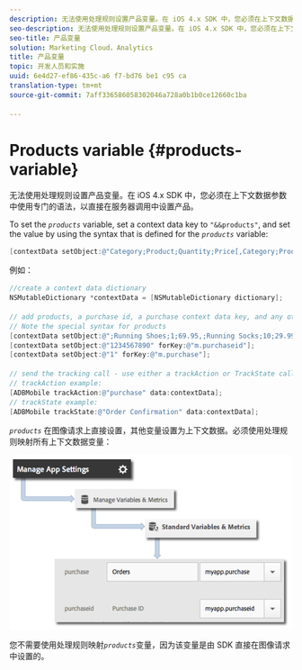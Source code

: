 ```yaml
---
description: 无法使用处理规则设置产品变量。在 iOS 4.x SDK 中，您必须在上下文数据参数中使用专门的语法，以直接在服务器调用中设置产品。
seo-description: 无法使用处理规则设置产品变量。在 iOS 4.x SDK 中，您必须在上下文数据参数中使用专门的语法，以直接在服务器调用中设置产品。
seo-title: 产品变量
solution: Marketing Cloud，Analytics
title: 产品变量
topic: 开发人员和实施
uuid: 6e4d27-ef86-435c-a6 f7-bd76 be1 c95 ca
translation-type: tm+mt
source-git-commit: 7aff336586058302046a728a0b1b0ce12660c1ba

---
```



# Products variable {#products-variable}

无法使用处理规则设置产品变量。在 iOS 4.x SDK 中，您必须在上下文数据参数中使用专门的语法，以直接在服务器调用中设置产品。

To set the *`products`* variable, set a context data key to `"&&products"`, and set the value by using the syntax that is defined for the *`products`* variable:

```objective-c
[contextData setObject:@"Category;Product;Quantity;Price[,Category;Product;Quantity;Price]" forKey:@"&&products"];
```

例如：

```objective-c
//create a context data dictionary 
NSMutableDictionary *contextData = [NSMutableDictionary dictionary]; 
 
// add products, a purchase id, a purchase context data key, and any other data you want to collect. 
// Note the special syntax for products 
[contextData setObject:@";Running Shoes;1;69.95,;Running Socks;10;29.99" forKey:@"&&products"]; 
[contextData setObject:@"1234567890" forKey:@"m.purchaseid"]; 
[contextData setObject:@"1" forKey:@"m.purchase"]; 
 
// send the tracking call - use either a trackAction or TrackState call. 
// trackAction example: 
[ADBMobile trackAction:@"purchase" data:contextData]; 
// trackState example: 
[ADBMobile trackState:@"Order Confirmation" data:contextData]; 
```

*`products`* 在图像请求上直接设置，其他变量设置为上下文数据。必须使用处理规则映射所有上下文数据变量：

![](assets/map-products.png)

您不需要使用处理规则映射&#x200B;*`products`*&#x200B;变量，因为该变量是由 SDK 直接在图像请求中设置的。
